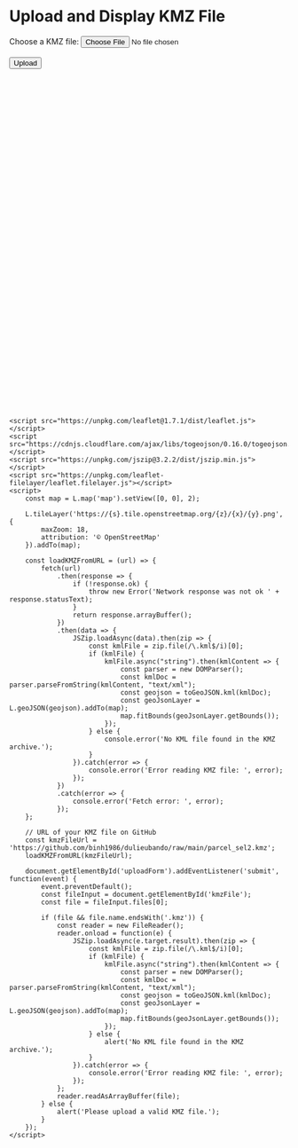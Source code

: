 <!DOCTYPE html>
<html lang="en">
<head>
    <meta charset="UTF-8">
    <meta name="viewport" content="width=device-width, initial-scale=1.0">
    <title>Upload and Display KMZ File</title>
    <link rel="stylesheet" href="https://unpkg.com/leaflet@1.7.1/dist/leaflet.css" />
    <style>
        #map {
            height: 600px;
            width: 100%;
        }
    </style>
</head>
<body>
    <h1>Upload and Display KMZ File</h1>
    <form id="uploadForm">
        <label for="kmzFile">Choose a KMZ file:</label>
        <input type="file" id="kmzFile" name="kmzFile" accept=".kmz">
        <br><br>
        <input type="submit" value="Upload">
    </form>
    <div id="map"></div>

    <script src="https://unpkg.com/leaflet@1.7.1/dist/leaflet.js"></script>
    <script src="https://cdnjs.cloudflare.com/ajax/libs/togeojson/0.16.0/togeojson.min.js"></script>
    <script src="https://unpkg.com/jszip@3.2.2/dist/jszip.min.js"></script>
    <script src="https://unpkg.com/leaflet-filelayer/leaflet.filelayer.js"></script>
    <script>
        const map = L.map('map').setView([0, 0], 2);

        L.tileLayer('https://{s}.tile.openstreetmap.org/{z}/{x}/{y}.png', {
            maxZoom: 18,
            attribution: '© OpenStreetMap'
        }).addTo(map);

        const loadKMZFromURL = (url) => {
            fetch(url)
                .then(response => {
                    if (!response.ok) {
                        throw new Error('Network response was not ok ' + response.statusText);
                    }
                    return response.arrayBuffer();
                })
                .then(data => {
                    JSZip.loadAsync(data).then(zip => {
                        const kmlFile = zip.file(/\.kml$/i)[0];
                        if (kmlFile) {
                            kmlFile.async("string").then(kmlContent => {
                                const parser = new DOMParser();
                                const kmlDoc = parser.parseFromString(kmlContent, "text/xml");
                                const geojson = toGeoJSON.kml(kmlDoc);
                                const geoJsonLayer = L.geoJSON(geojson).addTo(map);
                                map.fitBounds(geoJsonLayer.getBounds());
                            });
                        } else {
                            console.error('No KML file found in the KMZ archive.');
                        }
                    }).catch(error => {
                        console.error('Error reading KMZ file: ', error);
                    });
                })
                .catch(error => {
                    console.error('Fetch error: ', error);
                });
        };

        // URL of your KMZ file on GitHub
        const kmzFileUrl = 'https://github.com/binh1986/dulieubando/raw/main/parcel_sel2.kmz';
        loadKMZFromURL(kmzFileUrl);

        document.getElementById('uploadForm').addEventListener('submit', function(event) {
            event.preventDefault();
            const fileInput = document.getElementById('kmzFile');
            const file = fileInput.files[0];
            
            if (file && file.name.endsWith('.kmz')) {
                const reader = new FileReader();
                reader.onload = function(e) {
                    JSZip.loadAsync(e.target.result).then(zip => {
                        const kmlFile = zip.file(/\.kml$/i)[0];
                        if (kmlFile) {
                            kmlFile.async("string").then(kmlContent => {
                                const parser = new DOMParser();
                                const kmlDoc = parser.parseFromString(kmlContent, "text/xml");
                                const geojson = toGeoJSON.kml(kmlDoc);
                                const geoJsonLayer = L.geoJSON(geojson).addTo(map);
                                map.fitBounds(geoJsonLayer.getBounds());
                            });
                        } else {
                            alert('No KML file found in the KMZ archive.');
                        }
                    }).catch(error => {
                        console.error('Error reading KMZ file: ', error);
                    });
                };
                reader.readAsArrayBuffer(file);
            } else {
                alert('Please upload a valid KMZ file.');
            }
        });
    </script>
</body>
</html>
